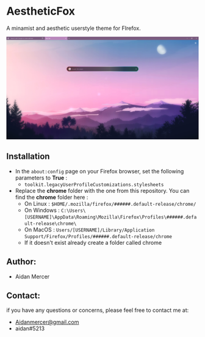 # AestheticFox
A minamist and aesthetic userstyle theme for FIrefox.

![image](preview.png)


## Installation

- In the ```about:config``` page on your Firefox browser, set the following parameters to **True** :
  - ```toolkit.legacyUserProfileCustomizations.stylesheets```
- Replace the **chrome** folder with the one from this repository. You can find the **chrome** folder here :
  - On Linux : ```$HOME/.mozilla/firefox/######.default-release/chrome/```
  - On Windows : ```C:\Users\[USERNAME]\AppData\Roaming\Mozilla\Firefox\Profiles\######.default-release\chrome\```
  - On MacOS : ```Users/[USERNAME]/Library/Application Support/Firefox/Profiles/######.default-release/chrome```
  - If it doesn't exist already create a folder called chrome

## Author:
- Aidan Mercer

## Contact:
if you have any questions or concerns, please feel free to contact me at:
- Aidanmercer@gmail.com
- aidan#5213
